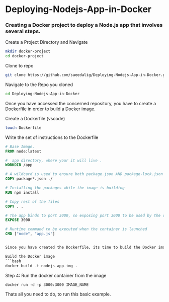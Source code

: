 # Deploying-Nodejs-App-in-Docker

### Creating a Docker project to deploy a Node.js app that involves several steps.



Create a Project Directory and Navigate
```bash
mkdir docker-project
cd docker-project
```

Clone to repo
```bash
git clone https://github.com/saeedalig/Deploying-Nodejs-App-in-Docker.git
```

Navigate to the Repo you cloned
```bash
cd Deploying-Nodejs-App-in-Docker
```

Once you have accessed the concerned repository, you have to create a Dockerfile in order to build  a Docker image.

Create a Dockerfile (vscode)
```bash
touch Dockerfile
```

Write the set of instructions to the Dockerfile

```Dockerfile
# Base Image.
FROM node:latest

#  app directory, where your it will live .
WORKDIR /app

# A wildcard is used to ensure both package.json AND package-lock.json are copied
COPY package*.json ./

# Installing the packages while the image is building
RUN npm install

# Copy rest of the files 
COPY . .

# The app binds to port 3000, so exposing port 3000 to be used by the docker network
EXPOSE 3000

# Runtime command to be executed when the container is launched
CMD ["node", "app.js"]


Since you have created the Dockerfile, its time to build the Docker image from the Dockerfile you created in order to create a Docker container that will allow you to deploy your application.

Build the Docker image
```bash
docker build -t nodejs-app-img .
```





Step 4: Run the docker container from the image

```
docker run -d -p 3000:3000 IMAGE_NAME
```

Thats all you need to do, to run this basic example.


